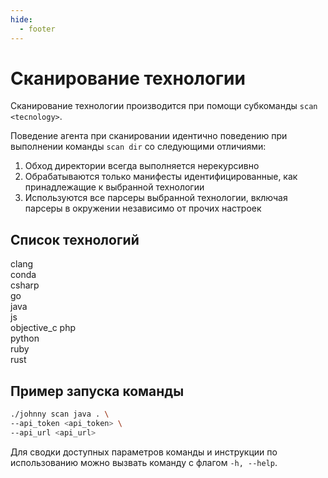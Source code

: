 ```yaml
---
hide:
  - footer
---
```


# Сканирование технологии

Сканирование технологии производится при помощи субкоманды `scan <tecnology>`.

Поведение агента при сканировании идентично поведению при выполнении команды `scan dir` со следующими отличиями:
1. Обход директории всегда выполняется нерекурсивно
2. Обрабатываются только манифесты идентифицированные, как принадлежащие к выбранной технологии
3. Используются все парсеры выбранной технологии, включая парсеры в окружении независимо от прочих настроек

## Список технологий
  clang      
  conda       
  csharp      
  go          
  java        
  js          
  objective_c 
  php         
  python      
  ruby        
  rust        

## Пример запуска команды

```bash
./johnny scan java . \
--api_token <api_token> \
--api_url <api_url> 
```

Для сводки доступных параметров команды и инструкции по использованию можно вызвать команду с флагом `-h, --help`.
